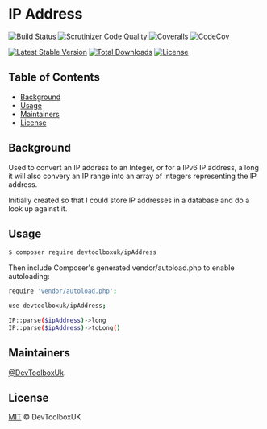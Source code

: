 # IP Address

[![Build Status](https://api.travis-ci.org/devtoolboxuk/ipAddress.svg?branch=master)](https://travis-ci.org/devtoolboxuk/ipAddress)
[![Scrutinizer Code Quality](https://img.shields.io/scrutinizer/g/devtoolboxuk/ipAddress/master.svg?style=flat-square)](https://scrutinizer-ci.com/g/devtoolboxuk/ipAddress/?branch=master)
[![Coveralls](https://coveralls.io/repos/github/devtoolboxuk/ipAddress/badge.svg?branch=master)](https://coveralls.io/github/devtoolboxuk/ipAddress?branch=master)
[![CodeCov](https://codecov.io/gh/devtoolboxuk/ipAddress/branch/master/graph/badge.svg)](https://codecov.io/gh/devtoolboxuk/ipAddress)

[![Latest Stable Version](https://img.shields.io/packagist/v/devtoolboxuk/ipAddress.svg?style=flat-square)](https://packagist.org/packages/devtoolboxuk/ipAddress)
[![Total Downloads](https://img.shields.io/packagist/dt/devtoolboxuk/ipAddress.svg?style=flat-square)](https://packagist.org/packages/devtoolboxuk/ipAddress)
[![License](https://img.shields.io/packagist/l/devtoolboxuk/ipAddress.svg?style=flat-square)](https://packagist.org/packages/devtoolboxuk/ipAddress)

## Table of Contents

- [Background](#Background)
- [Usage](#Usage)
- [Maintainers](#Maintainers)
- [License](#License)

## Background
Used to convert an IP address to an Integer, or for a IPv6 IP address, a long
it will also convery an IP range into an array of integers representing the IP address.

Initially created so that I could store IP addresses in a database and do a look up against it.

## Usage

```sh
$ composer require devtoolboxuk/ipAddress
```

Then include Composer's generated vendor/autoload.php to enable autoloading:

```sh
require 'vendor/autoload.php';
```

```sh
use devtoolboxuk/ipAddress;

IP::parse($ipAddress)->long
IP::parse($ipAddress)->toLong()

```


## Maintainers

[@DevToolboxUk](https://github.com/DevToolBoxUk).


## License

[MIT](LICENSE) © DevToolboxUK